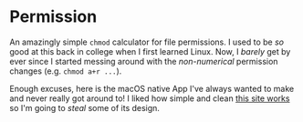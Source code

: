 # Permission
An amazingly simple `chmod` calculator for file permissions. I used to be _so_ good at this back in college when I first learned Linux. Now, I *barely* get by ever since I started messing around with the _non-numerical_ permission changes (e.g. `chmod a+r ...`).

Enough excuses, here is the macOS native App I've always wanted to make and never really got around to! I liked how simple and clean [this site works](http://www.onlineconversion.com/html_chmod_calculator.htm) so I'm going to _steal_ some of its design.
